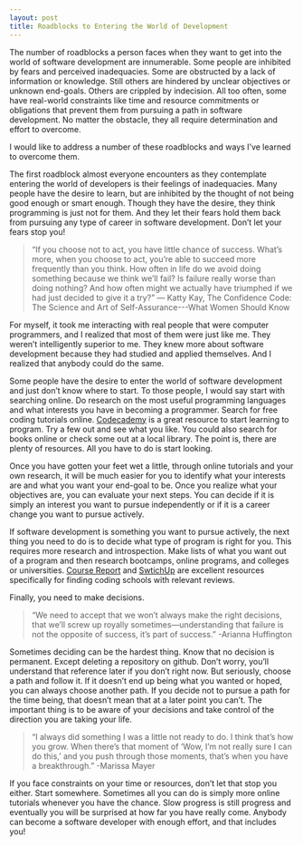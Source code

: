 ```yaml
---
layout: post
title: Roadblocks to Entering the World of Development
---
```

The number of roadblocks a person faces when they want to get into the world of software development are innumerable. Some people are inhibited by fears and perceived inadequacies. Some are obstructed by a lack of information or knowledge. Still others are hindered by unclear objectives or unknown end-goals. Others are crippled by indecision. All too often, some have real-world constraints like time and resource commitments or obligations that prevent them from pursuing a path in software development. No matter the obstacle, they all require determination and effort to overcome.

I would like to address a number of these roadblocks and ways I’ve learned to overcome them.

The first roadblock almost everyone encounters as they contemplate entering the world of developers is their feelings of inadequacies. Many people have the desire to learn, but are inhibited by the thought of not being good enough or smart enough. Though they have the desire, they think programming is just not for them. And they let their fears hold them back from pursuing any type of career in software development. Don’t let your fears stop you!

>“If you choose not to act, you have little chance of success. What’s more, when you choose to act, you’re able to succeed more frequently than you think. How often in life do we avoid doing something because we think we’ll fail? Is failure really worse than doing nothing? And how often might we actually have triumphed if we had just decided to give it a try?”
― Katty Kay, The Confidence Code: The Science and Art of Self-Assurance---What Women Should Know

For myself, it took me interacting with real people that were computer programmers, and I realized that most of them were just like me. They weren’t intelligently superior to me. They knew more about software development because they had studied and applied themselves. And I realized that anybody could do the same.

Some people have the desire to enter the world of software development and just don’t know where to start. To those people, I would say start with searching online. Do research on the most useful programming languages and what interests you have in becoming a programmer. Search for free coding tutorials online. [Codecademy](https://www.codecademy.com/) is a great resource to start learning to program. Try a few out and see what you like. You could also search for books online or check some out at a local library. The point is, there are plenty of resources. All you have to do is start looking.

Once you have gotten your feet wet a little, through online tutorials and your own research, it will be much easier for you to identify what your interests are and what you want your end-goal to be. Once you realize what your objectives are, you can evaluate your next steps. You can decide if it is simply an interest you want to pursue independently or if it is a career change you want to pursue actively.

If software development is something you want to pursue actively, the next thing you need to do is to decide what type of program is right for you. This requires more research and introspection. Make lists of what you want out of a program and then research bootcamps, online programs, and colleges or universities. [Course Report](https://www.coursereport.com/) and [SwtichUp](https://www.switchup.org/) are excellent resources specifically for finding coding schools with relevant reviews.

Finally, you need to make decisions.

>“We need to accept that we won’t always make the right decisions, that we’ll screw up royally sometimes—understanding that failure is not the opposite of success, it’s part of success.”
-Arianna Huffington

Sometimes deciding can be the hardest thing. Know that no decision is permanent. Except deleting a repository on github. Don’t worry, you’ll understand that reference later if you don’t right now. But seriously, choose a path and follow it. If it doesn’t end up being what you wanted or hoped, you can always choose another path. If you decide not to pursue a path for the time being, that doesn’t mean that at a later point you can’t. The important thing is to be aware of your decisions and take control of the direction you are taking your life.

>“I always did something I was a little not ready to do. I think that’s how you grow. When there’s that moment of ‘Wow, I’m not really sure I can do this,’ and you push through those moments, that’s when you have a breakthrough.”
-Marissa Mayer

If you face constraints on your time or resources, don’t let that stop you either. Start somewhere. Sometimes all you can do is simply more online tutorials whenever you have the chance. Slow progress is still progress and eventually you will be surprised at how far you have really come. Anybody can become a software developer with enough effort, and that includes you!
